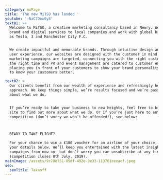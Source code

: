 ```yaml
---
category: noPage
title: 'The new MiTSO has landed '
youtube: '-NaC7Dow0y8'
text01: >+
  Welcome to MiTSO, a creative marketing consultancy based in Newry. We deliver
  brand and digital services to local companies and work with global brands such
  as Tesla, 3 and Manchester City F.C.


  We create impactful and memorable brands. Through intuitive design and clever
  user experience, our websites are designed with the customer in mind. Digital
  marketing campaigns are targeted, connecting you with the right customers at
  the right time and PR and event management are catered to customer engagement,
  placing you in front of your customers to show your brand personality and get
  to know your customers better.

text02: >
  Our clients benefit from our wealth of experience and refreshingly honest
  approach. We keep things simple, we’re results focused and we’re passionate
  about what we do.


  If you’re ready to take your business to new heights, feel free to browse our
  site to find out more about what we do. Or if you’re just here to enter our
  competition (don’t worry we won’t be offended!), see below:



  READY TO TAKE FLIGHT?

  For your chance to win a £100 voucher for an airline of your choice, fill in
  your details below. We’ll keep you entertained with the latest insights and
  campaigns from now on, but don’t worry you can unsubscribe at any time
  (competition closes 8th July, 2019).
mainImage: /assets/9c78e751-85df-492e-9e33-113701eeeacf.jpeg
seo:
  seoTitle: Takeoff
---
```


